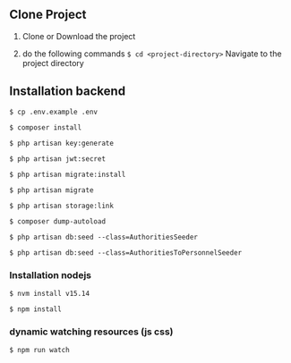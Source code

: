 ## Clone Project

1. Clone or Download the project

2. do the following commands
`$ cd <project-directory>` Navigate to the project directory

## Installation backend

`$ cp .env.example .env`

`$ composer install`  

`$ php artisan key:generate` 

`$ php artisan jwt:secret` 

`$ php artisan migrate:install`

`$ php artisan migrate`

`$ php artisan storage:link`

`$ composer dump-autoload`

`$ php artisan db:seed --class=AuthoritiesSeeder`

`$ php artisan db:seed --class=AuthoritiesToPersonnelSeeder`

### Installation nodejs

`$ nvm install v15.14`

`$ npm install`

### dynamic watching resources (js css)
`$ npm run watch`